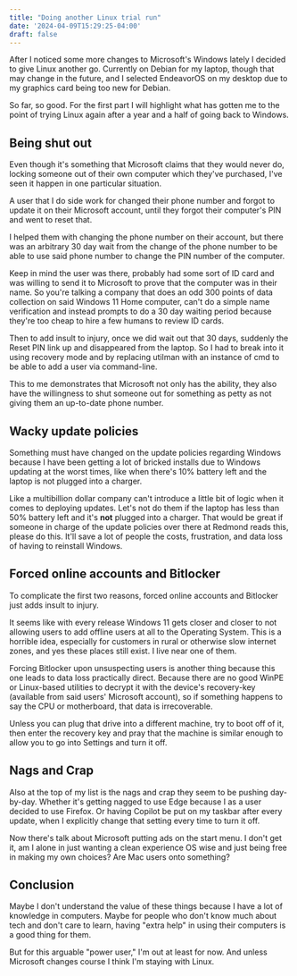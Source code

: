 ```yaml
---
title: "Doing another Linux trial run"
date: '2024-04-09T15:29:25-04:00'
draft: false
---
```


After I noticed some more changes to Microsoft's Windows lately I decided to give Linux another go. Currently on Debian for my laptop, though that may change in the future, and I selected EndeavorOS on my desktop due to my graphics card being too new for Debian.

So far, so good. For the first part I will highlight what has gotten me to the point of trying Linux again after a year and a half of going back to Windows.

## Being shut out

Even though it's something that Microsoft claims that they would never do, locking someone out of their own computer which they've purchased, I've seen it happen in one particular situation.

A user that I do side work for changed their phone number and forgot to update it on their Microsoft account, until they forgot their computer's PIN and went to reset that.

I helped them with changing the phone number on their account, but there was an arbitrary 30 day wait from the change of the phone number to be able to use said phone number to change the PIN number of the computer.

Keep in mind the user was there, probably had some sort of ID card and was willing to send it to Microsoft to prove that the computer was in their name. So you're talking a company that does an odd 300 points of data collection on said Windows 11 Home computer, can't do a simple name verification and instead prompts to do a 30 day waiting period because they're too cheap to hire a few humans to review ID cards.

Then to add insult to injury, once we did wait out that 30 days, suddenly the Reset PIN link up and disappeared from the laptop. So I had to break into it using recovery mode and by replacing utilman with an instance of cmd to be able to add a user via command-line.

This to me demonstrates that Microsoft not only has the ability, they also have the willingness to shut someone out for something as petty as not giving them an up-to-date phone number.

## Wacky update policies

Something must have changed on the update policies regarding Windows because I have been getting a lot of bricked installs due to Windows updating at the worst times, like when there's 10% battery left and the laptop is not plugged into a charger.

Like a multibillion dollar company can't introduce a little bit of logic when it comes to deploying updates. Let's not do them if the laptop has less than 50% battery left and it's **not** plugged into a charger. That would be great if someone in charge of the update policies over there at Redmond reads this, please do this. It'll save a lot of people the costs, frustration, and data loss of having to reinstall Windows.

## Forced online accounts and Bitlocker

To complicate the first two reasons, forced online accounts and Bitlocker just adds insult to injury.

It seems like with every release Windows 11 gets closer and closer to not allowing users to add offline users at all to the Operating System. This is a horrible idea, especially for customers in rural or otherwise slow internet zones, and yes these places still exist. I live near one of them.

Forcing Bitlocker upon unsuspecting users is another thing because this one leads to data loss practically direct. Because there are no good WinPE or Linux-based utilities to decrypt it with the device's recovery-key (available from said users' Microsoft account), so if something happens to say the CPU or motherboard, that data is irrecoverable.

Unless you can plug that drive into a different machine, try to boot off of it, then enter the recovery key and pray that the machine is similar enough to allow you to go into Settings and turn it off.

## Nags and Crap

Also at the top of my list is the nags and crap they seem to be pushing day-by-day. Whether it's getting nagged to use Edge because I as a user decided to use Firefox. Or having Copilot be put on my taskbar after every update, when I explicitly change that setting every time to turn it off.

Now there's talk about Microsoft putting ads on the start menu. I don't get it, am I alone in just wanting a clean experience OS wise and just being free in making my own choices? Are Mac users onto something?

## Conclusion

Maybe I don't understand the value of these things because I have a lot of knowledge in computers. Maybe for people who don't know much about tech and don't care to learn, having "extra help" in using their computers is a good thing for them.

But for this arguable "power user," I'm out at least for now. And unless Microsoft changes course I think I'm staying with Linux.